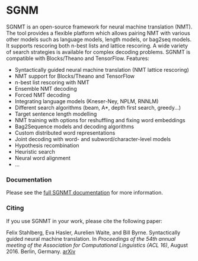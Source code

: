 # SGNM

SGNMT is an open-source framework for neural machine translation (NMT). The tool provides
a flexible platform which allows pairing NMT with various other models such as language models,
length models, or bag2seq models. It supports rescoring both n-best lists and lattice rescoring.
A wide variety of search strategies is available for complex decoding problems. 
SGNMT is compatible with Blocks/Theano and TensorFlow. Features:

- Syntactically guided neural machine translation (NMT lattice rescoring)
- NMT support for Blocks/Theano and TensorFlow
- n-best list rescoring with NMT
- Ensemble NMT decoding
- Forced NMT decoding
- Integrating language models (Kneser-Ney, NPLM, RNNLM)
- Different search algorithms (beam, A\*, depth first search, greedy...)
- Target sentence length modelling
- NMT training with options for reshuffling and fixing word embeddings
- Bag2Sequence models and decoding algorithms
- Custom distributed word representations
- Joint decoding with word- and subword/character-level models
- Hypothesis recombination
- Heuristic search
- Neural word alignment
- ...

### Documentation

Please see the [full SGNMT documentation](http://ucam-smt.github.io/sgnmt/html/) for more information.

### Citing

If you use SGNMT in your work, please cite the following paper:

Felix Stahlberg, Eva Hasler, Aurelien Waite, and Bill Byrne. Syntactically guided neural machine translation. 
In *Proceedings of the 54th annual meeting of the Association for Computational Linguistics (ACL 16)*, 
August 2016. Berlin, Germany. [arXiv](http://arxiv.org/abs/1605.04569)
 
